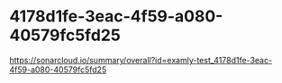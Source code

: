 # 4178d1fe-3eac-4f59-a080-40579fc5fd25
https://sonarcloud.io/summary/overall?id=examly-test_4178d1fe-3eac-4f59-a080-40579fc5fd25

